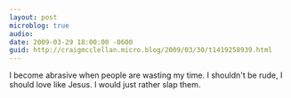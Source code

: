 ```yaml
---
layout: post
microblog: true
audio: 
date: 2009-03-29 18:00:00 -0600
guid: http://craigmcclellan.micro.blog/2009/03/30/t1419258939.html
---
```

I become abrasive when people are wasting my time.  I shouldn't be rude, I should love like Jesus.  I would just rather slap them.
